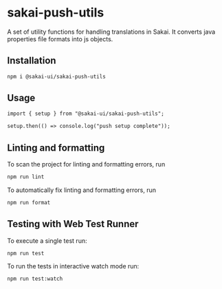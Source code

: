 # sakai-push-utils

A set of utility functions for handling translations in Sakai. It converts
java properties file formats into js objects.

## Installation

```bash
npm i @sakai-ui/sakai-push-utils
```

## Usage

```html
import { setup } from "@sakai-ui/sakai-push-utils";

setup.then(() => console.log("push setup complete"));

```

## Linting and formatting

To scan the project for linting and formatting errors, run

```bash
npm run lint
```

To automatically fix linting and formatting errors, run

```bash
npm run format
```

## Testing with Web Test Runner

To execute a single test run:

```bash
npm run test
```

To run the tests in interactive watch mode run:

```bash
npm run test:watch
```
